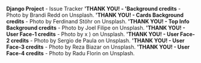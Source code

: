 **Django Project** - Issue Tracker 
**'THANK YOU! - 'Background credits** - Photo by Brandi Redd on Unsplash.
**'THANK YOU! - Cards Background credits** - Photo by Ferdinand Stöhr on Unsplash.
**'THANK YOU! - Top Info Background credits** - Photo by Joel Filipe on Unsplash.
**'THANK YOU! - User Face-1 credits** - Photo by x ) on Unsplash.
**'THANK YOU! - User Face-2 credits** - Photo by Sergio de Paula on Unsplash.
**'THANK YOU! - User Face-3 credits** - Photo by Reza Biazar on Unsplash.
**'THANK YOU! - User Face-4 credits** - Photo by Radu Florin on Unsplash.